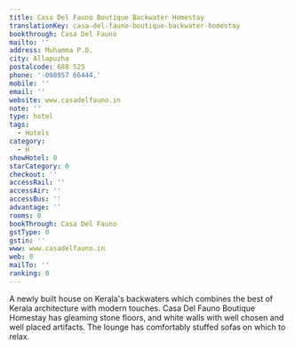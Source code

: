 ```yaml
---
title: Casa Del Fauno Boutique Backwater Homestay
translationKey: casa-del-fauno-boutique-backwater-homestay
bookthrough: Casa Del Fauno
mailto: ''
address: Muhamma P.O.
city: Allapuzha
postalcode: 688 525
phone: '-098957 66444,'
mobile: ''
email: ''
website: www.casadelfauno.in
note: ''
type: hotel
tags:
  - Hotels
category:
  - H
showHotel: 0
starCategory: 0
checkout: ''
accessRail: ''
accessAir: ''
accessBus: ''
advantage: ''
rooms: 0
bookThrough: Casa Del Fauno
gstType: 0
gstin: ''
www: www.casadelfauno.in
web: 0
mailTo: ''
ranking: 0
---
```







A newly built house on Kerala's backwaters which combines the best of Kerala architecture with modern touches.     Casa Del Fauno Boutique Homestay has gleaming stone floors, and white walls with well chosen and well placed  artifacts. The lounge has comfortably stuffed sofas on which to relax.